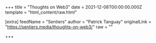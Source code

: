 
+++
title = "Thoughts on Web3"
date = 2021-12-08T00:00:00.000Z
template = "html_content/raw.html"

[extra]
feedName = "Sentiers"
author = "Patrick Tanguay"
originalLink = "https://sentiers.media/thoughts-on-web3/"
raw = ""

+++

